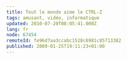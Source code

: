 ```yaml
---
title: Tout le monde aime le CTRL-Z
tags: amusant, vidéo, informatique
updated: 2010-07-20T08:05:41.000Z
lang: fr
node: 67454
remoteId: fe96d7aa3ccabc1528c6981c85713382
published: 2009-01-25T19:11:23+01:00
---
```


<div class="video">
	<object width="480" height="291" type="application/x-shockwave-flash" data="http://www.dailymotion.com/swf/kmK2pxTBW4yRGcUNwQ&amp;related=1">
		<param name="movie" value="http://www.dailymotion.com/swf/kmK2pxTBW4yRGcUNwQ&amp;related=1"></param>
		<param name="allowfullscreen" value="true"></param>
	</object>
</div>


